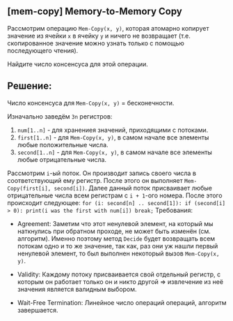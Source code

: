 ## [mem-copy] Memory-to-Memory Copy

Рассмотрим операцию `Mem-Copy(x, y)`, которая атомарно копирует значение из ячейки `x` в ячейку `y` и ничего не возвращает (т.е. скопированное значение можно узнать только с помощью последующего чтения).

Найдите число консенсуса для этой операции.

## Решение:

Число консенсуса для `Mem-Copy(x, y)` = бесконечности.

Изначально заведём `3n` регистров:
1) `num[1..n]` - для хранениея значений, приходящими с потоками.
2) `first[1..n]` - для `Mem-Copy(x, y)`, в самом начале все элементы любые положительные числа.
3) `second[1..n]` - для `Mem-Copy(x, y)`, в самом начале все элементы любые отрицательные числа.

Рассмотрим `i`-ый поток.  Он производит запись своего числа в соответствующий ему регистр. После этого он выполняет `Mem-Copy(first[i], second[i])`. Далее данный поток присваивает любые отрицательные числа всем регистрам с `i + 1`-ого номера. 
После этого происходит следующее:
``
for (i: second[n] .. second[1]):
  if (second[i] > 0):
    print(i was the first with num[i])
    break;
``
Требования:

- Agreement: Заметим что этот ненулевой элемент, на который мы наткнулись при обратном проходе, не может быть изменён (см. алгоритм). Именно поэтому метод `Decide` будет возвращать всем потокам одно и то же значение, так как, раз они уж нашли первый ненулевой элемент, то был выполнен некоторый вызов `Mem-Copy(x, y)`.

- Validity: Каждому потоку присваивается свой отдельный регистр, с которым он работает только он и никто другой => извлечение из неё значения является валидным выбором.

- Wait-Free Termination: Линейное число операций операций, алгоритм завершается.
